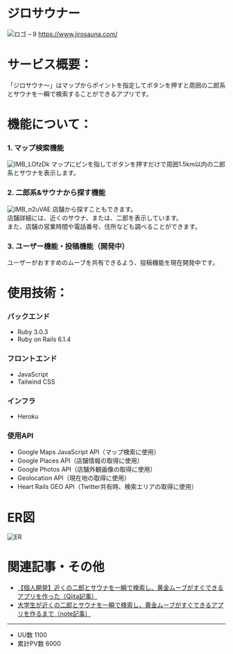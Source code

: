 # ジロサウナー
![ロゴ – 9](https://user-images.githubusercontent.com/63547176/159874882-357ee159-befe-4d19-8e5e-1d45da9b2cb5.png)
https://www.jirosauna.com/

# サービス概要：
「ジロサウナ〜」はマップからポイントを指定してボタンを押すと周囲の二郎系とサウナを一瞬で検索することができるアプリです。

# 機能について：
### 1. マップ検索機能
![IMB_LOfzDk](https://user-images.githubusercontent.com/63547176/159874910-dfce9827-c161-4360-b936-dcea35a80dbd.gif)
マップにピンを指してボタンを押すだけで周囲1.5km以内の二郎系とサウナを表示します。

### 2. 二郎系&サウナから探す機能
![IMB_n2uVAE](https://user-images.githubusercontent.com/63547176/159874947-1a6d2c8e-82db-4791-aaee-eecb024de2b7.gif)
店舗から探すこともできます。  
店舗詳細には、近くのサウナ、または、二郎を表示しています。  
また、店舗の営業時間や電話番号、住所なども調べることができます。  

### 3. ユーザー機能・投稿機能（開発中）
ユーザーがおすすめのムーブを共有できるよう、投稿機能を現在開発中です。

# 使用技術：
### バックエンド
* Ruby 3.0.3
* Ruby on Rails 6.1.4

### フロントエンド
* JavaScript
* Tailwind CSS

### インフラ
* Heroku

### 使用API
* Google Maps JavaScript API（マップ検索に使用）
* Google Places API（店舗情報の取得に使用）
* Google Photos API（店舗外観画像の取得に使用）
* Geolocation API（現在地の取得に使用）
* Heart Rails GEO API（Twitter共有時、検索エリアの取得に使用）

# ER図
![ER](https://user-images.githubusercontent.com/63547176/159876231-3eaa3cb9-7780-45df-8a03-c8126aa474dd.png)

# 関連記事・その他
* [【個人開発】近くの二郎とサウナを一瞬で検索し、黄金ムーブがすぐできるアプリを作った（Qiita記事）](https://qiita.com/botcher_matsu/items/b87672215855730a3947)
* [大学生が近くの二郎とサウナを一瞬で検索し、黄金ムーブがすぐできるアプリを作るまで（note記事）](https://note.com/taiju365/n/naba8d1d016e5)
___
* UU数 1100
* 累計PV数 6000